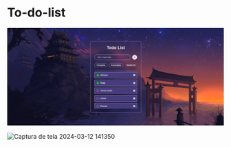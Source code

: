 # To-do-list
<img src="/img/Captura de tela 2024-03-12 141350.png">

![Captura de tela 2024-03-12 141350](https://github.com/4dller/To-do-List/assets/105998603/1d690e63-217b-43d8-8c0d-a8139e45f4d3)

